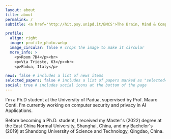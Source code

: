 ```yaml
---
layout: about
title: about
permalink: /
subtitle: <a href='http://hit.psy.unipd.it/BMCS'>The Brain, Mind & Computer Science</a>. Padua, Italy.

profile:
  align: right
  image: profile_photo.webp
  image_circular: false # crops the image to make it circular
  more_info: >
    <p>Room 7D4</p><br>
    <p>Via Trieste, 63</p><br>
    <p>Padua, Italy</p>

news: false # includes a list of news items
selected_papers: false # includes a list of papers marked as "selected={true}"
social: true # includes social icons at the bottom of the page
---
```


I'm a Ph.D student at the University of Padua, supervised by Prof. Mauro Conti. I'm currently working on computer security and privacy in AI Applications.

Before becoming a Ph.D. student, I received my Master's (2022) degree at the East China Normal University, Shanghai, China, and my Bachelor's (2019) at Shandong University of Science and Technology, Qingdao, China.
